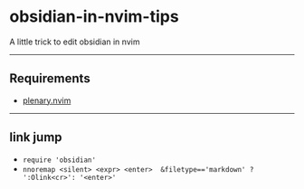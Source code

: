 # obsidian-in-nvim-tips
A little trick to edit obsidian in nvim

-----
## Requirements
- [plenary.nvim](https://github.com/nvim-lua/plenary.nvim)

------
## link jump
- `require 'obsidian'`
- `nnoremap <silent> <expr> <enter>  &filetype=='markdown' ? ':Olink<cr>': '<enter>'`
